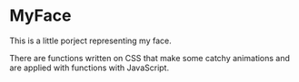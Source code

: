 # MyFace

This is a little porject representing my face.

There are functions written on CSS that make some catchy animations and are applied with functions with JavaScript.
